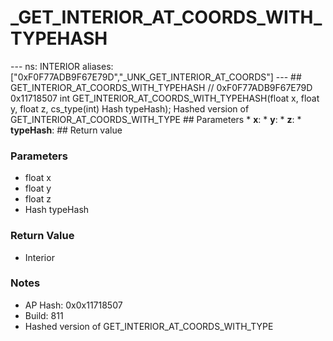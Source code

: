 # _GET_INTERIOR_AT_COORDS_WITH_TYPEHASH

--- ns: INTERIOR aliases: ["0xF0F77ADB9F67E79D","_UNK_GET_INTERIOR_AT_COORDS"] --- ## GET_INTERIOR_AT_COORDS_WITH_TYPEHASH  // 0xF0F77ADB9F67E79D 0x11718507 int GET_INTERIOR_AT_COORDS_WITH_TYPEHASH(float x, float y, float z, cs_type(int) Hash typeHash);  Hashed version of GET_INTERIOR_AT_COORDS_WITH_TYPE  ## Parameters * **x**: * **y**: * **z**: * **typeHash**:  ## Return value

### Parameters
* float x
* float y
* float z
* Hash typeHash

### Return Value
* Interior

### Notes
* AP Hash: 0x0x11718507
* Build: 811
* Hashed version of GET_INTERIOR_AT_COORDS_WITH_TYPE

